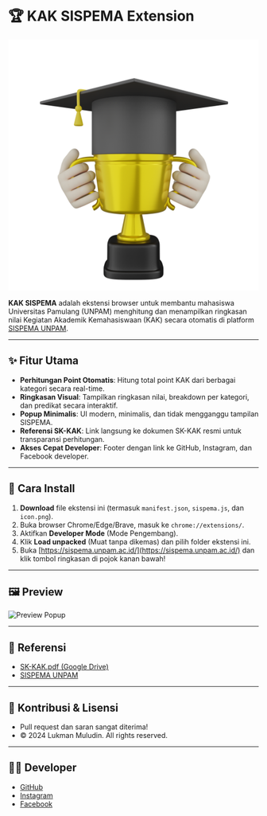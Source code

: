 # 🏆 KAK SISPEMA Extension

![KAK SISPEMA Icon](image.png)

**KAK SISPEMA** adalah ekstensi browser untuk membantu mahasiswa Universitas Pamulang (UNPAM) menghitung dan menampilkan ringkasan nilai Kegiatan Akademik Kemahasiswaan (KAK) secara otomatis di platform [SISPEMA UNPAM](https://sispema.unpam.ac.id/).

---

## ✨ Fitur Utama

- **Perhitungan Point Otomatis**: Hitung total point KAK dari berbagai kategori secara real-time.
- **Ringkasan Visual**: Tampilkan ringkasan nilai, breakdown per kategori, dan predikat secara interaktif.
- **Popup Minimalis**: UI modern, minimalis, dan tidak mengganggu tampilan SISPEMA.
- **Referensi SK-KAK**: Link langsung ke dokumen SK-KAK resmi untuk transparansi perhitungan.
- **Akses Cepat Developer**: Footer dengan link ke GitHub, Instagram, dan Facebook developer.

---

## 🚀 Cara Install

1. **Download** file ekstensi ini (termasuk `manifest.json`, `sispema.js`, dan `icon.png`).
2. Buka browser Chrome/Edge/Brave, masuk ke `chrome://extensions/`.
3. Aktifkan **Developer Mode** (Mode Pengembang).
4. Klik **Load unpacked** (Muat tanpa dikemas) dan pilih folder ekstensi ini.
5. Buka [https://sispema.unpam.ac.id/](https://sispema.unpam.ac.id/) dan klik tombol ringkasan di pojok kanan bawah!

---

## 🖼️ Preview

![Preview Popup](https://user-images.githubusercontent.com/your-github-username/kak-sispema-preview.png)

---

## 📄 Referensi

- [SK-KAK.pdf (Google Drive)](https://drive.google.com/file/d/13Sc1r6c8CSlmhs7fMpjDfzeWDpXyanzs/view?usp=sharing)
- [SISPEMA UNPAM](https://sispema.unpam.ac.id/)

---

## 🙌 Kontribusi & Lisensi

- Pull request dan saran sangat diterima!
- © 2024 Lukman Muludin. All rights reserved.

---

## 👨‍💻 Developer

- [GitHub](https://github.com/Lukman754)
- [Instagram](https://instagram.com/_.chopin)
- [Facebook](https://www.facebook.com/lukman.mauludin.754)
